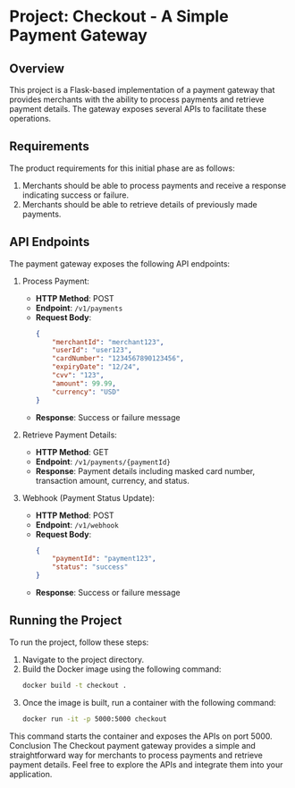 # Project: Checkout - A Simple Payment Gateway

## Overview
This project is a Flask-based implementation of a payment gateway that provides merchants with the ability to process payments and retrieve payment details. The gateway exposes several APIs to facilitate these operations.

## Requirements
The product requirements for this initial phase are as follows:
1. Merchants should be able to process payments and receive a response indicating success or failure.
2. Merchants should be able to retrieve details of previously made payments.

## API Endpoints
The payment gateway exposes the following API endpoints:

1. Process Payment:
   - **HTTP Method**: POST
   - **Endpoint**: `/v1/payments`
   - **Request Body**:
     ```json
     {
         "merchantId": "merchant123",
         "userId": "user123",
         "cardNumber": "1234567890123456",
         "expiryDate": "12/24",
         "cvv": "123",
         "amount": 99.99,
         "currency": "USD"
     }
     ```
   - **Response**: Success or failure message

2. Retrieve Payment Details:
   - **HTTP Method**: GET
   - **Endpoint**: `/v1/payments/{paymentId}`
   - **Response**: Payment details including masked card number, transaction amount, currency, and status.

3. Webhook (Payment Status Update):
   - **HTTP Method**: POST
   - **Endpoint**: `/v1/webhook`
   - **Request Body**:
     ```json
     {
         "paymentId": "payment123",
         "status": "success"
     }
     ```
   - **Response**: Success or failure message

## Running the Project
To run the project, follow these steps:

1. Navigate to the project directory.
2. Build the Docker image using the following command:
   ```bash
   docker build -t checkout .
   ```
3. Once the image is built, run a container with the following command:
    ```bash
    docker run -it -p 5000:5000 checkout
    ```
This command starts the container and exposes the APIs on port 5000.
Conclusion
The Checkout payment gateway provides a simple and straightforward way for merchants to process payments and retrieve payment details. Feel free to explore the APIs and integrate them into your application.
